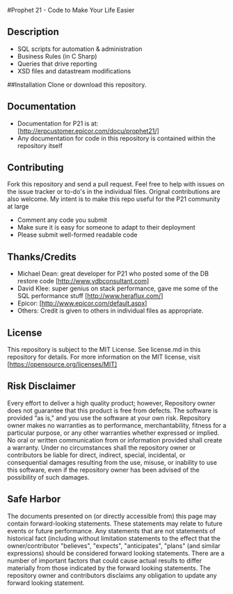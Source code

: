 #Prophet 21 - Code to Make Your Life Easier

## Description

* SQL scripts for automation & administration
* Business Rules (in C Sharp)
* Queries that drive reporting
* XSD files and datastream modifications

##Installation
Clone or download this repository.

## Documentation
* Documentation for P21 is at: [http://erpcustomer.epicor.com/docu/prophet21/]
* Any documentation for code in this repository is contained within the repository itself

## Contributing
Fork this repository and send a pull request.  Feel free to help with issues on the issue tracker or to-do's in the individual files.
 Orignal contributions are also welcome.  My intent is to make this repo useful for the P21 community at large

* Comment any code you submit
* Make sure it is easy for someone to adapt to their deployment
* Please submit well-formed readable code

## Thanks/Credits
* Michael Dean: great developer for P21 who posted some of the DB restore code [http://www.ydbconsultant.com]
* David Klee: super genius on stack performance, gave me some of the SQL performance stuff [http://www.heraflux.com/]
* Epicor: [http://www.epicor.com/default.aspx]
* Others: Credit is given to others in individual files as appropriate.

## License
This repository is subject to the MIT License.  See license.md in this repository for details.  For more information on
the MIT license, visit [https://opensource.org/licenses/MIT]

## Risk Disclaimer
Every effort to deliver a high quality product; however, Repository owner does not guarantee that this product is free from defects.
The software is provided “as is," and you use the software at your own risk. Repository owner makes no warranties as to performance,
merchantability, fitness for a particular purpose, or any other warranties whether expressed or implied. No oral or
written communication from or information provided shall create a warranty. Under no circumstances shall the repository
owner or contributors be liable for direct, indirect, special, incidental, or consequential damages resulting from the
use, misuse, or inability to use this software, even if the repository owner has been advised of the possibility of
such damages.

## Safe Harbor
The documents presented on (or directly accessible from) this page may contain forward-looking statements. These statements may relate to future events
or future performance. Any statements that are not statements of historical fact (including without limitation statements to the effect that
the owner/contributor "believes", "expects", "anticipates", "plans" (and similar expressions) should be considered forward looking statements.
There are a number of important factors that could cause actual results to differ materially from those indicated by the forward looking statements.
The repository owner and contributors disclaims any obligation to update any forward looking statement.